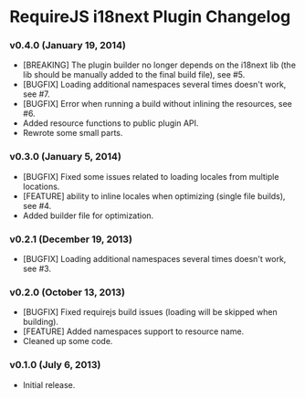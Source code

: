 # RequireJS i18next Plugin Changelog

### v0.4.0 (January 19, 2014)

* [BREAKING] The plugin builder no longer depends on the i18next lib (the lib should be manually added to the final build file), see #5.
* [BUGFIX] Loading additional namespaces several times doesn't work, see #7.
* [BUGFIX] Error when running a build without inlining the resources, see #6.
* Added resource functions to public plugin API.
* Rewrote some small parts.

### v0.3.0 (January 5, 2014)

* [BUGFIX] Fixed some issues related to loading locales from multiple locations.
* [FEATURE] ability to inline locales when optimizing (single file builds), see #4.
* Added builder file for optimization.

### v0.2.1 (December 19, 2013)

* [BUGFIX] Loading additional namespaces several times doesn't work, see #3.

### v0.2.0 (October 13, 2013)

* [BUGFIX] Fixed requirejs build issues (loading will be skipped when building).
* [FEATURE] Added namespaces support to resource name.
* Cleaned up some code.

### v0.1.0 (July 6, 2013)

* Initial release.
